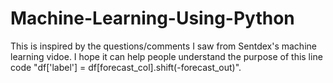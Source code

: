 # Machine-Learning-Using-Python
This is inspired by the questions/comments I saw from Sentdex's machine learning vidoe. I hope it can help people understand the purpose of this line code "df['label'] = df[forecast_col].shift(-forecast_out)". 
